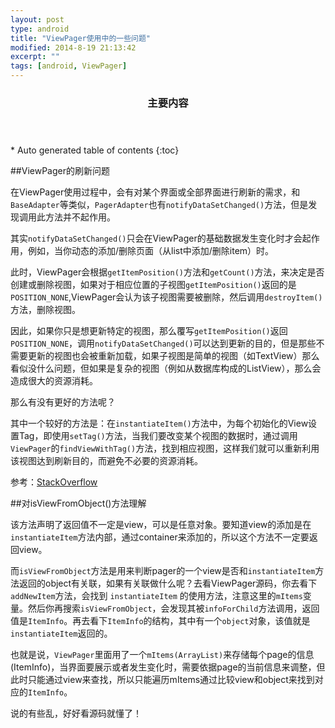 ```yaml
---
layout: post
type: android
title: "ViewPager使用中的一些问题"
modified: 2014-8-19 21:13:42
excerpt: ""
tags: [android, ViewPager]
---
```

<section id="table-of-contents" class="toc">
  <header>
    <h3>主要内容</h3>
  </header>
<div id="drawer" markdown="1">
*  Auto generated table of contents
{:toc}
</div>
</section><!-- /#table-of-contents -->

##ViewPager的刷新问题

在ViewPager使用过程中，会有对某个界面或全部界面进行刷新的需求，和`BaseAdapter`等类似，`PagerAdapter`也有`notifyDataSetChanged()`方法，但是发现调用此方法并不起作用。

其实`notifyDataSetChanged()`只会在ViewPager的基础数据发生变化时才会起作用，例如，当你动态的添加/删除页面（从list中添加/删除item）时。

此时，ViewPager会根据`getItemPosition()`方法和`getCount()`方法，来决定是否创建或删除视图，如果对于相应位置的子视图`getItemPosition()`返回的是`POSITION_NONE`,ViewPager会认为该子视图需要被删除，然后调用`destroyItem()`方法，删除视图。

因此，如果你只是想更新特定的视图，那么覆写`getItemPosition()`返回`POSITION_NONE`，调用`notifyDataSetChanged()`可以达到更新的目的，但是那些不需要更新的视图也会被重新加载，如果子视图是简单的视图（如TextView）那么看似没什么问题，但如果是复杂的视图（例如从数据库构成的ListView），那么会造成很大的资源消耗。

那么有没有更好的方法呢？

其中一个较好的方法是：在`instantiateItem()`方法中，为每个初始化的View设置Tag，即使用`setTag()`方法，当我们要改变某个视图的数据时，通过调用`ViewPager`的`findViewWithTag()`方法，找到相应视图，这样我们就可以重新利用该视图达到刷新目的，而避免不必要的资源消耗。

参考：[StackOverflow](http://stackoverflow.com/questions/7263291/viewpager-pageradapter-not-updating-the-view/8024557#8024557 "参考")

##对isViewFromObject()方法理解

该方法声明了返回值不一定是view，可以是任意对象。要知道view的添加是在`instantiateItem`方法内部，通过container来添加的，所以这个方法不一定要返回view。

而`isViewFromObject`方法是用来判断pager的一个view是否和`instantiateItem`方法返回的object有关联，如果有关联做什么呢？去看ViewPager源码，你去看下`addNewItem`方法，会找到 `instantiateItem` 的使用方法，注意这里的`mItems`变量。然后你再搜索`isViewFromObject`，会发现其被`infoForChild`方法调用，返回值是`ItemInfo`。再去看下`ItemInfo`的结构，其中有一个`object`对象，该值就是`instantiateItem`返回的。

也就是说，`ViewPager`里面用了一个`mItems(ArrayList)`来存储每个page的信息(ItemInfo)，当界面要展示或者发生变化时，需要依据page的当前信息来调整，但此时只能通过view来查找，所以只能遍历mItems通过比较view和object来找到对应的`ItemInfo`。

说的有些乱，好好看源码就懂了！


